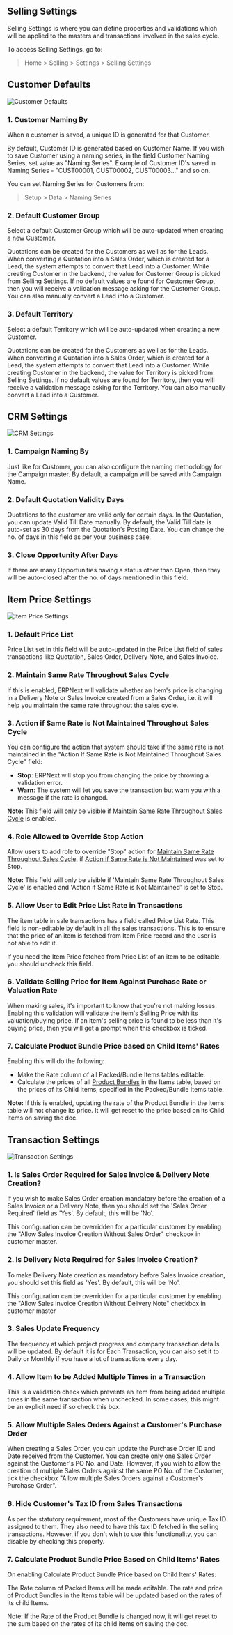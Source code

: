 ## Selling Settings

Selling Settings is where you can define properties and validations which will be applied to the masters and transactions involved in the sales cycle.

To access Selling Settings, go to:

> Home > Selling > Settings > Selling Settings

## Customer Defaults

![Customer Defaults](https://docs.erpnext.com/files/Customer%20Defaults.png)

### 1\. Customer Naming By

When a customer is saved, a unique ID is generated for that Customer.

By default, Customer ID is generated based on Customer Name. If you wish to save Customer using a naming series, in the field Customer Naming Series, set value as "Naming Series". Example of Customer ID's saved in Naming Series - "CUST00001, CUST00002, CUST00003..." and so on.

You can set Naming Series for Customers from:

> Setup > Data > Naming Series

### 2\. Default Customer Group

Select a default Customer Group which will be auto-updated when creating a new Customer.

Quotations can be created for the Customers as well as for the Leads. When converting a Quotation into a Sales Order, which is created for a Lead, the system attempts to convert that Lead into a Customer. While creating Customer in the backend, the value for Customer Group is picked from Selling Settings. If no default values are found for Customer Group, then you will receive a validation message asking for the Customer Group. You can also manually convert a Lead into a Customer.

### 3\. Default Territory

Select a default Territory which will be auto-updated when creating a new Customer.

Quotations can be created for the Customers as well as for the Leads. When converting a Quotation into a Sales Order, which is created for a Lead, the system attempts to convert that Lead into a Customer. While creating Customer in the backend, the value for Territory is picked from Selling Settings. If no default values are found for Territory, then you will receive a validation message asking for the Territory. You can also manually convert a Lead into a Customer.

## CRM Settings

![CRM Settings](https://docs.erpnext.com/files/CRM%20Settings.png)

### 1\. Campaign Naming By

Just like for Customer, you can also configure the naming methodology for the Campaign master. By default, a campaign will be saved with Campaign Name.

### 2\. Default Quotation Validity Days

Quotations to the customer are valid only for certain days. In the Quotation, you can update Valid Till Date manually. By default, the Valid Till date is auto-set as 30 days from the Quotation's Posting Date. You can change the no. of days in this field as per your business case.

### 3\. Close Opportunity After Days

If there are many Opportunities having a status other than Open, then they will be auto-closed after the no. of days mentioned in this field.

## Item Price Settings

![Item Price Settings](https://docs.erpnext.com/files/Item%20Price%20Settingsdcf22b.png)

### 1\. Default Price List

Price List set in this field will be auto-updated in the Price List field of sales transactions like Quotation, Sales Order, Delivery Note, and Sales Invoice.

### 2\. Maintain Same Rate Throughout Sales Cycle

If this is enabled, ERPNext will validate whether an Item's price is changing in a Delivery Note or Sales Invoice created from a Sales Order, i.e. it will help you maintain the same rate throughout the sales cycle.

### 3\. Action if Same Rate is Not Maintained Throughout Sales Cycle

You can configure the action that system should take if the same rate is not maintained in the "Action If Same Rate is Not Maintained Throughout Sales Cycle" field:

*   **Stop**: ERPNext will stop you from changing the price by throwing a validation error.
*   **Warn**: The system will let you save the transaction but warn you with a message if the rate is changed.

**Note:** This field will only be visible if [Maintain Same Rate Throughout Sales Cycle](https://docs.erpnext.com/docs/v13/user/manual/en/selling/selling-settings#2-maintain-same-rate-throughout-sales-cycle) is enabled.

### 4\. Role Allowed to Override Stop Action

Allow users to add role to override "Stop" action for [Maintain Same Rate Throughout Sales Cycle](https://docs.erpnext.com/docs/v13/user/manual/en/selling/selling-settings#2-maintain-same-rate-throughout-sales-cycle), if [Action if Same Rate is Not Maintained](https://docs.erpnext.com/docs/v13/user/manual/en/selling/selling-settings#3-action-if-same-rate-is-not-maintained-throughout-sales-cycle) was set to Stop.

**Note:** This field will only be visible if 'Maintain Same Rate Throughout Sales Cycle' is enabled and 'Action if Same Rate is Not Maintained' is set to Stop.

### 5\. Allow User to Edit Price List Rate in Transactions

The item table in sale transactions has a field called Price List Rate. This field is non-editable by default in all the sales transactions. This is to ensure that the price of an item is fetched from Item Price record and the user is not able to edit it.

If you need the Item Price fetched from Price List of an item to be editable, you should uncheck this field.

### 6\. Validate Selling Price for Item Against Purchase Rate or Valuation Rate

When making sales, it's important to know that you're not making losses. Enabling this validation will validate the item's Selling Price with its valuation/buying price. If an item's selling price is found to be less than it's buying price, then you will get a prompt when this checkbox is ticked.

### 7\. Calculate Product Bundle Price based on Child Items' Rates

Enabling this will do the following:

*   Make the Rate column of all Packed/Bundle Items tables editable.
*   Calculate the prices of all [Product Bundles](https://docs.erpnext.com/docs/v13/user/manual/en/selling/product-bundle) in the Items table, based on the prices of its Child Items, specified in the Packed/Bundle Items table.

**Note:** If this is enabled, updating the rate of the Product Bundle in the Items table will not change its price. It will get reset to the price based on its Child Items on saving the doc.

## Transaction Settings

![Transaction Settings](https://docs.erpnext.com/files/Transaction%20Settings34784c.png)

### 1\. Is Sales Order Required for Sales Invoice & Delivery Note Creation?

If you wish to make Sales Order creation mandatory before the creation of a Sales Invoice or a Delivery Note, then you should set the 'Sales Order Required' field as 'Yes'. By default, this will be 'No'.

This configuration can be overridden for a particular customer by enabling the "Allow Sales Invoice Creation Without Sales Order" checkbox in customer master.

### 2\. Is Delivery Note Required for Sales Invoice Creation?

To make Delivery Note creation as mandatory before Sales Invoice creation, you should set this field as 'Yes'. By default, this will be 'No'.

This configuration can be overridden for a particular customer by enabling the "Allow Sales Invoice Creation Without Delivery Note" checkbox in customer master

### 3\. Sales Update Frequency

The frequency at which project progress and company transaction details will be updated. By default it is for Each Transaction, you can also set it to Daily or Monthly if you have a lot of transactions every day.

### 4\. Allow Item to be Added Multiple Times in a Transaction

This is a validation check which prevents an item from being added multiple times in the same transaction when unchecked. In some cases, this might be an explicit need if so check this box.

### 5\. Allow Multiple Sales Orders Against a Customer's Purchase Order

When creating a Sales Order, you can update the Purchase Order ID and Date received from the Customer. You can create only one Sales Order against the Customer's PO No. and Date. However, if you wish to allow the creation of multiple Sales Orders against the same PO No. of the Customer, tick the checkbox "Allow multiple Sales Orders against a Customer's Purchase Order".

### 6\. Hide Customer's Tax ID from Sales Transactions

As per the statutory requirement, most of the Customers have unique Tax ID assigned to them. They also need to have this tax ID fetched in the selling transactions. However, if you don't wish to use this functionality, you can disable by checking this property.

### 7\. Calculate Product Bundle Price Based on Child Items' Rates

On enabling Calculate Product Bundle Price based on Child Items' Rates:

The Rate column of Packed Items will be made editable. The rate and price of Product Bundles in the Items table will be updated based on the rates of its child Items.

Note: If the Rate of the Product Bundle is changed now, it will get reset to the sum based on the rates of its child items on saving the doc.